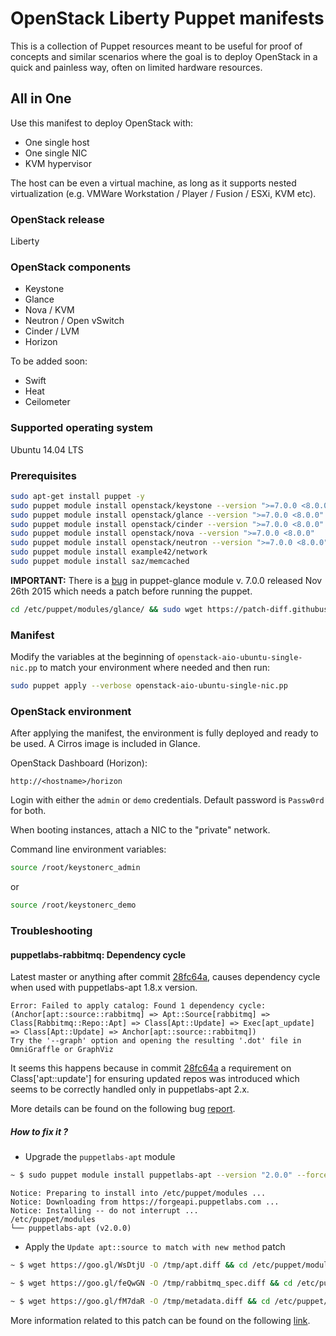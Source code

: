 OpenStack Liberty Puppet manifests
===============================

This is a collection of Puppet resources meant to be useful for proof of
concepts and similar scenarios where the goal is to deploy OpenStack in a
quick and painless way, often on limited hardware resources.

All in One
----------

Use this manifest to deploy OpenStack with:

- One single host
- One single NIC
- KVM hypervisor

The host can be even a virtual machine, as long as it supports nested
virtualization (e.g. VMWare Workstation / Player / Fusion / ESXi, KVM etc).

### OpenStack release

Liberty

### OpenStack components

* Keystone
* Glance
* Nova / KVM
* Neutron / Open vSwitch
* Cinder / LVM
* Horizon

To be added soon:

* Swift
* Heat
* Ceilometer

### Supported operating system

Ubuntu 14.04 LTS

### Prerequisites

```bash
sudo apt-get install puppet -y
sudo puppet module install openstack/keystone --version ">=7.0.0 <8.0.0"
sudo puppet module install openstack/glance --version ">=7.0.0 <8.0.0"
sudo puppet module install openstack/cinder --version ">=7.0.0 <8.0.0"
sudo puppet module install openstack/nova --version ">=7.0.0 <8.0.0"
sudo puppet module install openstack/neutron --version ">=7.0.0 <8.0.0"
sudo puppet module install example42/network
sudo puppet module install saz/memcached
```

**IMPORTANT:** There is a [bug][0] in puppet-glance module v. 7.0.0 released Nov 26th 2015 which needs a patch before running the puppet.

```bash
cd /etc/puppet/modules/glance/ && sudo wget https://patch-diff.githubusercontent.com/raw/thenoizz/puppet-glance/pull/1.patch && sudo patch -p1 -b < 1.patch && cd ~
```

### Manifest

Modify the variables at the beginning of `openstack-aio-ubuntu-single-nic.pp`
to match your environment where needed and then run:

```bash
sudo puppet apply --verbose openstack-aio-ubuntu-single-nic.pp
```

### OpenStack environment

After applying the manifest, the environment is fully deployed and ready to be
used. A Cirros image is included in Glance.

OpenStack Dashboard (Horizon):

```
http://<hostname>/horizon
```

Login with either the `admin` or `demo` credentials. Default password is
`Passw0rd` for both.

When booting instances, attach a NIC to the "private" network.

Command line environment variables:

```bash
source /root/keystonerc_admin
```

or

```bash
source /root/keystonerc_demo
```

### Troubleshooting

#### puppetlabs-rabbitmq: Dependency cycle

Latest master or anything after commit [28fc64a][1], causes dependency cycle when used with puppetlabs-apt 1.8.x version.

```
Error: Failed to apply catalog: Found 1 dependency cycle:
(Anchor[apt::source::rabbitmq] => Apt::Source[rabbitmq] => Class[Rabbitmq::Repo::Apt] => Class[Apt::Update] => Exec[apt_update] => Class[Apt::Update] => Anchor[apt::source::rabbitmq])
Try the '--graph' option and opening the resulting '.dot' file in OmniGraffle or GraphViz
```

It seems this happens because in commit [28fc64a][1] a requirement on Class['apt::update'] for ensuring updated repos was introduced which seems to be correctly handled only in puppetlabs-apt 2.x.

More details can be found on the following bug [report][2].

##### How to fix it ?

- Upgrade the `puppetlabs-apt` module

```bash
~ $ sudo puppet module install puppetlabs-apt --version "2.0.0" --force
```

```
Notice: Preparing to install into /etc/puppet/modules ...
Notice: Downloading from https://forgeapi.puppetlabs.com ...
Notice: Installing -- do not interrupt ...
/etc/puppet/modules
└── puppetlabs-apt (v2.0.0)
```

- Apply the `Update apt::source to match with new method` patch


```bash
~ $ wget https://goo.gl/WsDtjU -O /tmp/apt.diff && cd /etc/puppet/modules/rabbitmq/manifests/repo/ && sudo git apply /tmp/apt.diff && cd ~
```

```bash
~ $ wget https://goo.gl/feQwGN -O /tmp/rabbitmq_spec.diff && cd /etc/puppet/modules/rabbitmq/spec/classes/ && sudo git apply /tmp/rabbitmq_spec.diff && cd ~
```

```bash
~ $ wget https://goo.gl/fM7daR -O /tmp/metadata.diff && cd /etc/puppet/modules/rabbitmq && sudo git apply /tmp/metadata.diff && cd ~
```

More information related to this patch can be found on the following [link][3].

[0]: https://bugs.launchpad.net/puppet-glance/+bug/1483663/comments/3
[1]: https://github.com/puppetlabs/puppetlabs-rabbitmq/commit/28fc64a7d536873daf2a93e6461611c7238e053e
[2]: https://tickets.puppetlabs.com/browse/MODULES-2995
[3]: https://github.com/puppetlabs/puppetlabs-rabbitmq/pull/423/commits/c6d3b3dda2ddcf6747dc6f8328a090f42a292a0e
